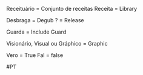 Receituário = Conjunto de receitas
Receita = Library

Desbraga = Degub
? = Release

Guarda = Include Guard

Visionário, Visual ou Gráphico = Graphic


Vero = True
Fal = false


#PT